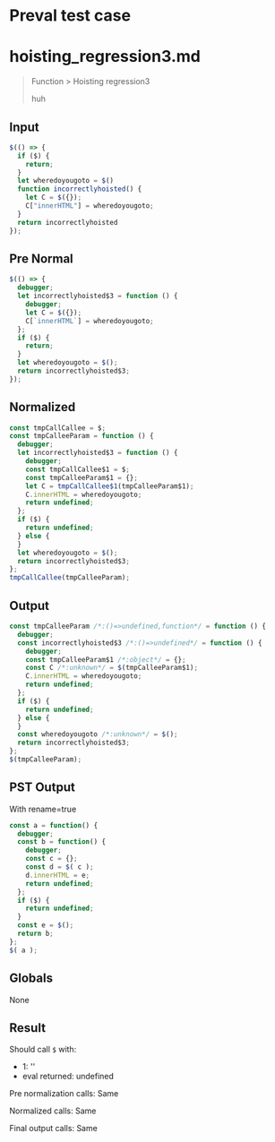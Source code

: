 # Preval test case

# hoisting_regression3.md

> Function > Hoisting regression3
>
> huh

## Input

`````js filename=intro
$(() => {
  if ($) {
    return;
  }
  let wheredoyougoto = $()
  function incorrectlyhoisted() {
    let C = $({});
    C["innerHTML"] = wheredoyougoto;
  }
  return incorrectlyhoisted
});
`````

## Pre Normal


`````js filename=intro
$(() => {
  debugger;
  let incorrectlyhoisted$3 = function () {
    debugger;
    let C = $({});
    C[`innerHTML`] = wheredoyougoto;
  };
  if ($) {
    return;
  }
  let wheredoyougoto = $();
  return incorrectlyhoisted$3;
});
`````

## Normalized


`````js filename=intro
const tmpCallCallee = $;
const tmpCalleeParam = function () {
  debugger;
  let incorrectlyhoisted$3 = function () {
    debugger;
    const tmpCallCallee$1 = $;
    const tmpCalleeParam$1 = {};
    let C = tmpCallCallee$1(tmpCalleeParam$1);
    C.innerHTML = wheredoyougoto;
    return undefined;
  };
  if ($) {
    return undefined;
  } else {
  }
  let wheredoyougoto = $();
  return incorrectlyhoisted$3;
};
tmpCallCallee(tmpCalleeParam);
`````

## Output


`````js filename=intro
const tmpCalleeParam /*:()=>undefined,function*/ = function () {
  debugger;
  const incorrectlyhoisted$3 /*:()=>undefined*/ = function () {
    debugger;
    const tmpCalleeParam$1 /*:object*/ = {};
    const C /*:unknown*/ = $(tmpCalleeParam$1);
    C.innerHTML = wheredoyougoto;
    return undefined;
  };
  if ($) {
    return undefined;
  } else {
  }
  const wheredoyougoto /*:unknown*/ = $();
  return incorrectlyhoisted$3;
};
$(tmpCalleeParam);
`````

## PST Output

With rename=true

`````js filename=intro
const a = function() {
  debugger;
  const b = function() {
    debugger;
    const c = {};
    const d = $( c );
    d.innerHTML = e;
    return undefined;
  };
  if ($) {
    return undefined;
  }
  const e = $();
  return b;
};
$( a );
`````

## Globals

None

## Result

Should call `$` with:
 - 1: '<function>'
 - eval returned: undefined

Pre normalization calls: Same

Normalized calls: Same

Final output calls: Same
